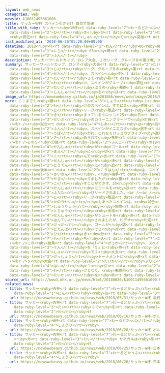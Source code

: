 ```yaml
---
layout: web_news
categories: web
newsid: k10011495661000
title: サッカーＷ杯 スペイン引き分け 首位で突破
title_with_ruby: サッカー<ruby>Ｗ杯<rt data-ruby-level="7">わーるどかっぷ</rt></ruby> スペイン<ruby>引<rt
  data-ruby-level="2">ひ</rt></ruby>き<ruby>分<rt data-ruby-level="2">わ</rt></ruby>け
  <ruby>首位<rt data-ruby-level="4">しゅい</rt></ruby>で<ruby>突破<rt data-ruby-level="7">とっぱ</rt></ruby>
last_modified_at: '2018-06-26T05:20:00+09:00'
datetime: 2018<ruby>年<rt data-ruby-level="1">ねん</rt></ruby>06<ruby>月<rt data-ruby-level="1">がつ</rt></ruby>26<ruby>日<rt
  data-ruby-level="1">にち</rt></ruby> 05<ruby>時<rt data-ruby-level="2">じ</rt></ruby>20<ruby>分<rt
  data-ruby-level="2">ふん</rt></ruby>
description: サッカーワールドカップ、ロシア大会、１次リーグ、グループＢの第３戦、スペイン対モロッコは２対２で引き分け、スペインがグループ首位で、２大会ぶりの決勝トーナメント進出を決めました。
summary: サッカーワールドカップ、ロシア<ruby>大会<rt data-ruby-level="2">たいかい</rt></ruby>、１<ruby>次<rt
  data-ruby-level="3">じ</rt></ruby>リーグ、グループＢの<ruby>第<rt data-ruby-level="3">だい</rt></ruby>３<ruby>戦<rt
  data-ruby-level="4">せん</rt></ruby>、スペイン<ruby>対<rt data-ruby-level="3">たい</rt></ruby>モロッコは２<ruby>対<rt
  data-ruby-level="3">たい</rt></ruby>２で<ruby>引<rt data-ruby-level="2">ひ</rt></ruby>き<ruby>分<rt
  data-ruby-level="2">わ</rt></ruby>け、スペインがグループ<ruby>首位<rt data-ruby-level="4">しゅい</rt></ruby>で、２<ruby>大会<rt
  data-ruby-level="2">たいかい</rt></ruby>ぶりの<ruby>決勝<rt data-ruby-level="3">けっしょう</rt></ruby>トーナメント<ruby>進出<rt
  data-ruby-level="3">しんしゅつ</rt></ruby>を<ruby>決<rt data-ruby-level="3">き</rt></ruby>めました。
image_url: https://newswebeasy.github.io/ja201806/news/web/image/2018/06/26/K10011495661_1806260616_1806260617_01_02.jpg
more: ここまで１<ruby>勝<rt data-ruby-level="3">しょう</rt></ruby>１<ruby>引<rt data-ruby-level="2">ひ</rt></ruby>き<ruby>分<rt
  data-ruby-level="2">わ</rt></ruby>けのスペインは、すでに２<ruby>連敗<rt data-ruby-level="4">れんぱい</rt></ruby>して１<ruby>次<rt
  data-ruby-level="3">じ</rt></ruby>リーグ<ruby>敗退<rt data-ruby-level="5">はいたい</rt></ruby>が<ruby>決<rt
  data-ruby-level="3">き</rt></ruby>まっているモロッコと25<ruby>日<rt data-ruby-level="1">にち</rt></ruby>、ロシア<ruby>西部<rt
  data-ruby-level="3">せいぶ</rt></ruby>のカリーニングラードで<ruby>対戦<rt data-ruby-level="4">たいせん</rt></ruby>しました。<br
  /><br /><ruby>試合<rt data-ruby-level="4">しあい</rt></ruby>は<ruby>前半<rt data-ruby-level="2">ぜんはん</rt></ruby>14<ruby>分<rt
  data-ruby-level="2">ふん</rt></ruby>、スペインがイニエスタ<ruby>選手<rt data-ruby-level="4">せんしゅ</rt></ruby>のミスからボールを<ruby>奪<rt
  data-ruby-level="7">うば</rt></ruby>われ、これをモロッコのブタイブ<ruby>選手<rt data-ruby-level="4">せんしゅ</rt></ruby>に<ruby>決<rt
  data-ruby-level="3">き</rt></ruby>められて<ruby>先制<rt data-ruby-level="5">せんせい</rt></ruby>されました。<br
  /><br />その５<ruby>分後<rt data-ruby-level="2">ふんご</rt></ruby>の19<ruby>分<rt data-ruby-level="2">ふん</rt></ruby>には、イニエスタ<ruby>選手<rt
  data-ruby-level="4">せんしゅ</rt></ruby>が<ruby>ゴール<rt data-ruby-level="2">ごーる</rt></ruby><ruby>前<rt
  data-ruby-level="2">まえ</rt></ruby>に<ruby>切<rt data-ruby-level="7">き</rt></ruby>り<ruby>込<rt
  data-ruby-level="7">こ</rt></ruby>んで<ruby>出<rt data-ruby-level="1">だ</rt></ruby>したパスを、イスコ<ruby>選手<rt
  data-ruby-level="4">せんしゅ</rt></ruby>が<ruby>決<rt data-ruby-level="3">き</rt></ruby>めてスペインが<ruby>同点<rt
  data-ruby-level="2">どうてん</rt></ruby>に<ruby>追<rt data-ruby-level="3">お</rt></ruby>いつきました。<br
  /><br /><ruby>後半<rt data-ruby-level="2">こうはん</rt></ruby>は、スペインがボールをキープして<ruby>再三<rt
  data-ruby-level="5">さいさん</rt></ruby>、<ruby>相手<rt data-ruby-level="3">あいて</rt></ruby>ゴールに<ruby>迫<rt
  data-ruby-level="7">せま</rt></ruby>りましたが<ruby>勝<rt data-ruby-level="7">か</rt></ruby>ち<ruby>越<rt
  data-ruby-level="7">こ</rt></ruby>すことができず、36<ruby>分<rt data-ruby-level="2">ふん</rt></ruby>には、モロッコのネシリ<ruby>選手<rt
  data-ruby-level="4">せんしゅ</rt></ruby>にゴールを<ruby>決<rt data-ruby-level="3">き</rt></ruby>められ、<ruby>再<rt
  data-ruby-level="5">ふたた</rt></ruby>びリードされました。<br /><br /><ruby>負<rt data-ruby-level="3">ま</rt></ruby>ければ１<ruby>次<rt
  data-ruby-level="3">じ</rt></ruby>リーグ<ruby>敗退<rt data-ruby-level="5">はいたい</rt></ruby>の<ruby>可能性<rt
  data-ruby-level="5">かのうせい</rt></ruby>もあったスペインは、<ruby>試合<rt data-ruby-level="4">しあい</rt></ruby><ruby>終了<rt
  data-ruby-level="7">しゅうりょう</rt></ruby><ruby>間際<rt data-ruby-level="7">まぎわ</rt></ruby>のアディショナルタイムに、<ruby>途中<rt
  data-ruby-level="7">とちゅう</rt></ruby><ruby>出場<rt data-ruby-level="2">しゅつじょう</rt></ruby>のアスパス<ruby>選手<rt
  data-ruby-level="4">せんしゅ</rt></ruby>がシュートを<ruby>決<rt data-ruby-level="3">き</rt></ruby>め、いったんはオフサイドと<ruby>判定<rt
  data-ruby-level="5">はんてい</rt></ruby>されましたが、ビデオ<ruby>判定<rt data-ruby-level="5">はんてい</rt></ruby>の<ruby>結果<rt
  data-ruby-level="4">けっか</rt></ruby>、ゴールが<ruby>認<rt data-ruby-level="6">みと</rt></ruby>められて、<ruby>土壇場<rt
  data-ruby-level="7">どたんば</rt></ruby>で２<ruby>対<rt data-ruby-level="3">たい</rt></ruby>２の<ruby>引<rt
  data-ruby-level="2">ひ</rt></ruby>き<ruby>分<rt data-ruby-level="2">わ</rt></ruby>けに<ruby>持<rt
  data-ruby-level="7">も</rt></ruby>ち<ruby>込<rt data-ruby-level="7">こ</rt></ruby>みました。<br
  /><br />この<ruby>結果<rt data-ruby-level="4">けっか</rt></ruby>、スペインは<ruby>勝<rt data-ruby-level="3">か</rt></ruby>ち<ruby>点<rt
  data-ruby-level="3">てん</rt></ruby>を「５」に<ruby>伸<rt data-ruby-level="7">の</rt></ruby>ばし、グループ<ruby>首位<rt
  data-ruby-level="4">しゅい</rt></ruby>で２<ruby>大会<rt data-ruby-level="2">たいかい</rt></ruby>ぶりに<ruby>決勝<rt
  data-ruby-level="3">けっしょう</rt></ruby>トーナメントに<ruby>進<rt data-ruby-level="3">すす</rt></ruby>みました。<br
  /><br />５<ruby>大会<rt data-ruby-level="2">たいかい</rt></ruby>ぶりに<ruby>出場<rt data-ruby-level="2">しゅつじょう</rt></ruby>したモロッコは２<ruby>敗<rt
  data-ruby-level="4">はい</rt></ruby>１<ruby>引<rt data-ruby-level="2">ひ</rt></ruby>き<ruby>分<rt
  data-ruby-level="2">わ</rt></ruby>けとなり、<ruby>未勝利<rt data-ruby-level="4">みしょうり</rt></ruby>のまま<ruby>大会<rt
  data-ruby-level="2">たいかい</rt></ruby>を<ruby>終<rt data-ruby-level="3">お</rt></ruby>えました。
source_url: https://www3.nhk.or.jp/news/html/20180626/k10011495661000.html
related_news:
- title: サッカー<ruby>Ｗ杯<rt data-ruby-level="7">わーるどかっぷ</rt></ruby> <ruby>最終<rt data-ruby-level="4">さいしゅう</rt></ruby>メンバー23<ruby>人<rt
    data-ruby-level="1">にん</rt></ruby><ruby>決<rt data-ruby-level="3">き</rt></ruby>まる
  url: https://newswebeasy.github.io/news/web/2018/05/31/サッカーW杯-最終メンバー23人決まる
- title: サッカー<ruby>Ｗ杯<rt data-ruby-level="7">わーるどかっぷ</rt></ruby> ポルトガル<ruby>対<rt data-ruby-level="3">たい</rt></ruby>スペインは３<ruby>対<rt
    data-ruby-level="3">たい</rt></ruby>３で<ruby>引<rt data-ruby-level="2">ひ</rt></ruby>き<ruby>分<rt
    data-ruby-level="2">わ</rt></ruby>け
  url: https://newswebeasy.github.io/news/web/2018/06/16/サッカーW杯-ポルトガル対スペインは3対3で引き分け
- title: サッカー<ruby>W杯<rt data-ruby-level="7">わーるどかっぷ</rt></ruby> ポルトガルがモロッコに<ruby>勝利<rt
    data-ruby-level="4">しょうり</rt></ruby>
  url: https://newswebeasy.github.io/news/web/2018/06/20/サッカーW杯-ポルトガルがモロッコに勝利
- title: サッカー<ruby>Ｗ杯<rt data-ruby-level="7">わーるどかっぷ</rt></ruby> <ruby>日本<rt data-ruby-level="1">にっぽん</rt></ruby>
    <ruby>対<rt data-ruby-level="3">たい</rt></ruby> セネガルは<ruby>引<rt data-ruby-level="2">ひ</rt></ruby>き<ruby>分<rt
    data-ruby-level="2">わ</rt></ruby>け
  url: https://newswebeasy.github.io/news/web/2018/06/25/サッカーW杯-日本-対-セネガルは引き分け
- title: サッカー<ruby>Ｗ杯<rt data-ruby-level="7">わーるどかっぷ</rt></ruby> <ruby>日本<rt data-ruby-level="1">にっぽん</rt></ruby>がコロンビアに<ruby>勝利<rt
    data-ruby-level="4">しょうり</rt></ruby>
  url: https://newswebeasy.github.io/news/web/2018/06/20/サッカーW杯-日本がコロンビアに勝利
...
```

